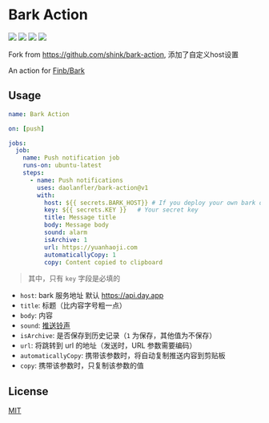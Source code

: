 # Bark Action

![](https://img.shields.io/github/license/shink/bark-action.svg)
![](https://img.shields.io/badge/language-shell-89E051.svg)
![](https://img.shields.io/github/stars/shink/bark-action.svg?label=stars&logo=github)
![](https://img.shields.io/github/forks/shink/bark-action.svg?label=forks&logo=github)

Fork from <https://github.com/shink/bark-action>, 添加了自定义host设置  

An action for [Finb/Bark](https://github.com/Finb/Bark)

## Usage

```yml
name: Bark Action

on: [push]

jobs:
  job:
    name: Push notification job
    runs-on: ubuntu-latest
    steps:
      - name: Push notifications
        uses: daolanfler/bark-action@v1
        with:
          host: ${{ secrets.BARK_HOST}} # If you deploy your own bark or else use default
          key: ${{ secrets.KEY }}   # Your secret key
          title: Message title
          body: Message body
          sound: alarm
          isArchive: 1
          url: https://yuanhaoji.com
          automaticallyCopy: 1
          copy: Content copied to clipboard
```

> 其中，只有 `key` 字段是必填的

- `host`: bark 服务地址 默认 <https://api.day.app>
- `title`: 标题（比内容字号粗一点）
- `body`: 内容
- `sound`: [推送铃声](https://github.com/Finb/Bark/tree/master/Sounds)
- `isArchive`: 是否保存到历史记录（`1` 为保存，其他值为不保存）
- `url`: 将跳转到 url 的地址（发送时，URL 参数需要编码）
- `automaticallyCopy`: 携带该参数时，将自动复制推送内容到剪贴板
- `copy`: 携带该参数时，只复制该参数的值

## License

[MIT](LICENSE)
